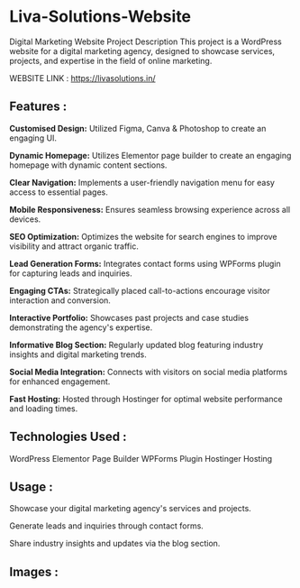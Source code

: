 # Liva-Solutions-Website
Digital Marketing Website Project
Description
This project is a WordPress website for a digital marketing agency, designed to showcase services, projects, and expertise in the field of online marketing.

WEBSITE LINK : https://livasolutions.in/

**Features :**
----------------

**Customised Design:** Utilized Figma, Canva & Photoshop to create an engaging UI.

**Dynamic Homepage:** Utilizes Elementor page builder to create an engaging homepage with dynamic content sections.

**Clear Navigation:** Implements a user-friendly navigation menu for easy access to essential pages.

**Mobile Responsiveness:** Ensures seamless browsing experience across all devices.

**SEO Optimization:** Optimizes the website for search engines to improve visibility and attract organic traffic.

**Lead Generation Forms:** Integrates contact forms using WPForms plugin for capturing leads and inquiries.

**Engaging CTAs:** Strategically placed call-to-actions encourage visitor interaction and conversion.

**Interactive Portfolio:** Showcases past projects and case studies demonstrating the agency's expertise.

**Informative Blog Section:** Regularly updated blog featuring industry insights and digital marketing trends.

**Social Media Integration:** Connects with visitors on social media platforms for enhanced engagement.

**Fast Hosting:** Hosted through Hostinger for optimal website performance and loading times.


**Technologies Used :**
--------------------------------------------------------------------------------------------------------
WordPress
Elementor Page Builder
WPForms Plugin
Hostinger Hosting

**Usage :**
-----------------

Showcase your digital marketing agency's services and projects.

Generate leads and inquiries through contact forms.

Share industry insights and updates via the blog section.

**Images :**
----------------
